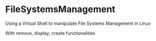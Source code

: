 # FileSystemsManagement
Using a Virtual Shell to manipulate File Systems Management in Linux

With remove, display, create functionalities
